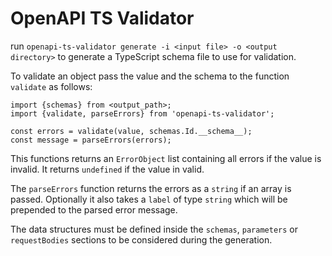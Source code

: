 # OpenAPI TS Validator

run `openapi-ts-validator generate -i <input file> -o <output directory>` to generate a TypeScript schema file to use for validation.

To validate an object pass the value and the schema to the function `validate` as follows:

```
import {schemas} from <output_path>;
import {validate, parseErrors} from 'openapi-ts-validator';

const errors = validate(value, schemas.Id.__schema__);
const message = parseErrors(errors);
```

This functions returns an `ErrorObject` list containing all errors if the value is invalid.
It returns `undefined` if the value in valid.

The `parseErrors` function returns the errors as a `string` if an array is passed.
Optionally it also takes a `label` of type `string` which will be prepended to the parsed error message.

The data structures must be defined inside the `schemas`, `parameters` or `requestBodies` sections to be considered during the generation.
